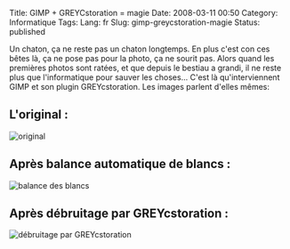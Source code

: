 Title: GIMP + GREYCstoration = magie
Date: 2008-03-11 00:50
Category: Informatique
Tags:
Lang: fr
Slug: gimp-greycstoration-magie
Status: published

Un chaton, ça ne reste pas un chaton longtemps. En plus c'est con ces bêtes là,
ça ne pose pas pour la photo, ça ne sourit pas. Alors quand les premières
photos sont ratées, et que depuis le bestiau a grandi, il ne reste plus que
l'informatique pour sauver les choses... C'est là qu'interviennent GIMP et son
plugin GREYcstoration. Les images parlent d'elles mêmes:

L'original :
------------

![original]({static}/media/hikaru/hikaru-org.jpg)

Après balance automatique de blancs :
-------------------------------------

![balance des blancs]({static}/media/hikaru/hikaru-white-balanced.jpg)

Après débruitage par GREYcstoration :
-------------------------------------

![débruitage par GREYcstoration]({static}/media/hikaru/hikaru-greycstoration.jpg)
